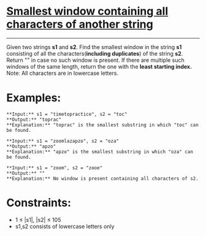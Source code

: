 # [Smallest window containing all characters of another string](https://www.geeksforgeeks.org/problems/smallest-window-in-a-string-containing-all-the-characters-of-another-string-1587115621/1)
***

Given two strings **s1** and **s2**. Find the smallest window in the string **s1** 
consisting of all the characters(**including duplicates**) of the string **s2**. 
Return "" in case no such window is present. 
If there are multiple such windows of the same length, 
return the one with the **least starting index.**
Note: All characters are in lowercase letters. 
# Examples:
```
**Input:** s1 = "timetopractice", s2 = "toc"  
**Output:** "toprac"  
**Explanation:** "toprac" is the smallest substring in which "toc" can be found.  
```
```
**Input:** s1 = "zoomlazapzo", s2 = "oza"  
**Output:** "apzo"  
**Explanation:** "apzo" is the smallest substring in which "oza" can be found.  
```
``` 
**Input:** s1 = "zoom", s2 = "zooe"  
**Output:** ""  
**Explanation:** No window is present containing all characters of s2.  
```

# Constraints: 
- 1 ≤ |s1|, |s2| ≤ 105
- s1,s2 consists of lowercase letters only